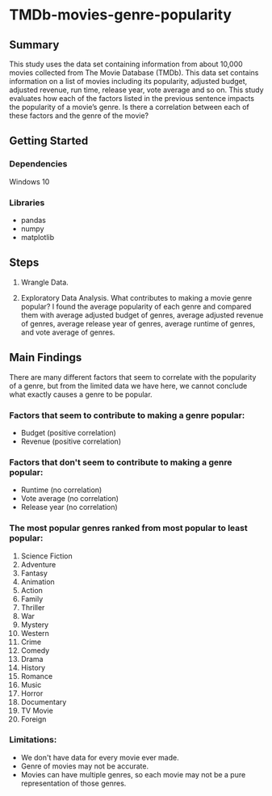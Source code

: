 # TMDb-movies-genre-popularity
## Summary

This study uses the data set containing information from about 10,000 movies collected from The Movie Database (TMDb). This data set contains information on a list of movies including its popularity, adjusted budget, adjusted revenue, run time, release year, vote average and so on. This study evaluates how each of the factors listed in the previous sentence impacts the popularity of a movie’s genre. Is there a correlation between each of these factors and the genre of the movie?


## Getting Started
### Dependencies
Windows 10

### Libraries
- pandas
- numpy
- matplotlib


## Steps
1. Wrangle Data.

2. Exploratory Data Analysis. What contributes to making a movie genre popular? I found the average popularity of each genre and compared them with average adjusted budget of genres, average adjusted revenue of genres, average release year of genres, average runtime of genres, and vote average of genres.


## Main Findings
There are many different factors that seem to correlate with the popularity of a genre, but from the limited data we have here, we cannot conclude what exactly causes a genre to be popular.

### Factors that seem to contribute to making a genre popular:
- Budget (positive correlation)
- Revenue (positive correlation)
### Factors that don't seem to contribute to making a genre popular:
- Runtime (no correlation)
- Vote average (no correlation)
- Release year (no correlation)
### The most popular genres ranked from most popular to least popular:
1. Science Fiction
2. Adventure
3. Fantasy
4. Animation
5. Action
6. Family
7. Thriller
8. War
9. Mystery
10. Western
11. Crime
12. Comedy
13. Drama
14. History
15. Romance
16. Music
17. Horror
18. Documentary
19. TV Movie
20. Foreign
### Limitations:
- We don't have data for every movie ever made.
- Genre of movies may not be accurate.
- Movies can have multiple genres, so each movie may not be a pure representation of those genres.
